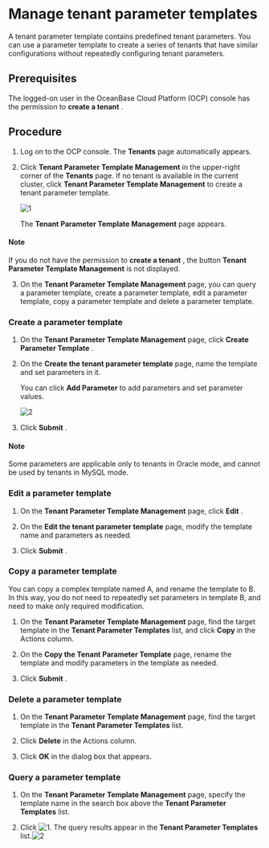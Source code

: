 # Manage tenant parameter templates

A tenant parameter template contains predefined tenant parameters. You can use a parameter template to create a series of tenants that have similar configurations without repeatedly configuring tenant parameters.

## Prerequisites

The logged-on user in the OceanBase Cloud Platform (OCP) console has the permission to **create a tenant** .

## Procedure

1. Log on to the OCP console. The **Tenants** page automatically appears.

2. Click **Tenant Parameter Template Management** in the upper-right corner of the **Tenants** page. If no tenant is available in the current cluster, click **Tenant Parameter Template Management** to create a tenant parameter template.

   ![1](https://obbusiness-private.oss-cn-shanghai.aliyuncs.com/doc/img/ocp/%E7%A7%9F%E6%88%B7%E6%A8%A1%E6%9D%BF2.png)

   The **Tenant Parameter Template Management** page appears.

  <main id="notice" type='explain'>
    <h4>Note</h4>
    <p>If you do not have the permission to <strong>create a tenant</strong> , the button <strong>Tenant Parameter Template Management</strong> is not displayed.</p>
  </main>

3. On the **Tenant Parameter Template Management** page, you can query a parameter template, create a parameter template, edit a parameter template, copy a parameter template and delete a parameter template.

### Create a parameter template

1. On the **Tenant Parameter Template Management** page, click **Create Parameter Template** .

2. On the **Create the tenant parameter template** page, name the template and set parameters in it.

   You can click **Add Parameter** to add parameters and set parameter values.

   ![2](https://help-static-aliyun-doc.aliyuncs.com/assets/img/en-US/0159934461/p394006.png)

3. Click **Submit** .

  <main id="notice" type='explain'>
    <h4>Note</h4>
    <p>Some parameters are applicable only to tenants in Oracle mode, and cannot be used by tenants in MySQL mode.</p>
  </main>

### Edit a parameter template

1. On the **Tenant Parameter Template Management** page, click **Edit** .

2. On the **Edit the tenant parameter template** page, modify the template name and parameters as needed.

3. Click **Submit** .

### Copy a parameter template

You can copy a complex template named A, and rename the template to B. In this way, you do not need to repeatedly set parameters in template B, and need to make only required modification.

1. On the **Tenant Parameter Template Management** page, find the target template in the **Tenant Parameter Templates** list, and click **Copy** in the Actions column.

2. On the **Copy the Tenant Parameter Template** page, rename the template and modify parameters in the template as needed.

3. Click **Submit** .

### Delete a parameter template

1. On the **Tenant Parameter Template Management** page, find the target template in the **Tenant Parameter Templates** list.

2. Click **Delete** in the Actions column.

3. Click **OK** in the dialog box that appears.

### Query a parameter template

1. On the **Tenant Parameter Template Management** page, specify the template name in the search box above the **Tenant Parameter Templates** list.

2. Click ![1](https://help-static-aliyun-doc.aliyuncs.com/assets/img/en-US/0159934461/p394010.png). The query results appear in the **Tenant Parameter Templates** list.![2](https://help-static-aliyun-doc.aliyuncs.com/assets/img/en-US/0159934461/p394007.png)
